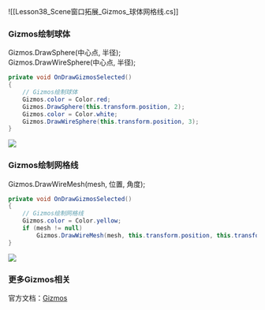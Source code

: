 ![[Lesson38_Scene窗口拓展_Gizmos_球体网格线.cs]]

### Gizmos绘制球体
Gizmos.DrawSphere(中心点, 半径);  
Gizmos.DrawWireSphere(中心点, 半径);
```cs
private void OnDrawGizmosSelected()
{
    // Gizmos绘制球体
    Gizmos.color = Color.red;
    Gizmos.DrawSphere(this.transform.position, 2);
    Gizmos.color = Color.white;
    Gizmos.DrawWireSphere(this.transform.position, 3);
}
```

![](https://linwentao785293209.github.io/images/%E7%BC%96%E8%BE%91%E5%99%A8%E6%8B%93%E5%B1%95/Unity/%E5%8E%9F%E7%94%9F%E7%BC%96%E8%BE%91%E5%99%A8%E6%8B%93%E5%B1%95/01.%E5%8E%9F%E7%94%9F%E7%BC%96%E8%BE%91%E5%99%A8%E6%8B%93%E5%B1%95%E5%9F%BA%E7%A1%80%E7%9F%A5%E8%AF%86/38.Scene%E7%AA%97%E5%8F%A3%E6%8B%93%E5%B1%95-Gizmos-%E7%90%83%E4%BD%93%E7%BD%91%E6%A0%BC%E7%BA%BF/1.png)

### Gizmos绘制网格线
Gizmos.DrawWireMesh(mesh, 位置, 角度);
```cs
private void OnDrawGizmosSelected()
{
    // Gizmos绘制网格线
    Gizmos.color = Color.yellow;
    if (mesh != null)
        Gizmos.DrawWireMesh(mesh, this.transform.position, this.transform.rotation);
}
```

![](https://linwentao785293209.github.io/images/%E7%BC%96%E8%BE%91%E5%99%A8%E6%8B%93%E5%B1%95/Unity/%E5%8E%9F%E7%94%9F%E7%BC%96%E8%BE%91%E5%99%A8%E6%8B%93%E5%B1%95/01.%E5%8E%9F%E7%94%9F%E7%BC%96%E8%BE%91%E5%99%A8%E6%8B%93%E5%B1%95%E5%9F%BA%E7%A1%80%E7%9F%A5%E8%AF%86/38.Scene%E7%AA%97%E5%8F%A3%E6%8B%93%E5%B1%95-Gizmos-%E7%90%83%E4%BD%93%E7%BD%91%E6%A0%BC%E7%BA%BF/2.png)

### 更多Gizmos相关

官方文档：[Gizmos](https://docs.unity3d.com/ScriptReference/Gizmos.html)